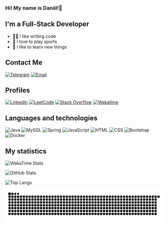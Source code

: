 ### Hi! My name is Daniil!👋

## I'm a Full-Stack Developer
- 👨‍💻 I like writing code
- 💪 I love to play sports
- 🧠 I like to learn new things

## Contact Me
[![Telegram](https://img.shields.io/badge/Telegram-2CA5E0?style=for-the-badge&logo=telegram&logoColor=white)](https://t.me/JustCookieCookie)
[![Email](https://img.shields.io/badge/Email-D14836?style=for-the-badge&logo=gmail&logoColor=white)](mailto:daniil.ignatjev@gmail.com)

## Profiles
[![LinkedIn](https://img.shields.io/badge/LinkedIn-0077B5?style=for-the-badge&logo=linkedin&logoColor=white)](https://www.linkedin.com/in/daniil-i-64b118314)
[![LeetCode](https://img.shields.io/badge/LeetCode-FFA116?style=for-the-badge&logo=leetcode&logoColor=black)](https://leetcode.com/u/JustCookieCookie/)
[![Stack Overflow](https://img.shields.io/badge/Stack_Overflow-FE7A16?style=for-the-badge&logo=stack-overflow&logoColor=white)](https://stackoverflow.com/users/25945012/justcookiecookie)
[![Wakatime](https://img.shields.io/badge/WakaTime-000000?style=for-the-badge&logo=wakatime&logoColor=white)](https://wakatime.com/@JustCookie)


## Languages and technologies
![Java](https://img.shields.io/badge/Java-ED8B00?style=for-the-badge&logo=java&logoColor=white)
![MySQL](https://img.shields.io/badge/MySQL-4479A1?style=for-the-badge&logo=mysql&logoColor=white)
![Spring](https://img.shields.io/badge/Spring-6DB33F?style=for-the-badge&logo=spring&logoColor=white)
![JavaScript](https://img.shields.io/badge/JavaScript-F7DF1E?style=for-the-badge&logo=javascript&logoColor=black)
![HTML](https://img.shields.io/badge/HTML5-E34F26?style=for-the-badge&logo=html5&logoColor=white)
![CSS](https://img.shields.io/badge/CSS3-1572B6?style=for-the-badge&logo=css3&logoColor=white)
![Bootstrap](https://img.shields.io/badge/Bootstrap-563D7C?style=for-the-badge&logo=bootstrap&logoColor=white)
![Docker](https://img.shields.io/badge/Docker-2496ED?style=for-the-badge&logo=docker&logoColor=white)

## My statistics
![WakaTime Stats](https://github-readme-stats.vercel.app/api/wakatime?username=JustCookie&theme=dark)

![GitHub Stats](https://github-readme-stats.vercel.app/api?username=JustCookieCookie&show_icons=true&theme=dark)

![Top Langs](https://github-readme-stats.vercel.app/api/top-langs/?username=JustCookieCookie&layout=compact&theme=dark)

<!-- Snake -->
<div align="center">
  
  ![snake gif](https://github.com/JustCookieCookie/JustCookieCookie/blob/output/github-snake-dark.svg)
</div>
